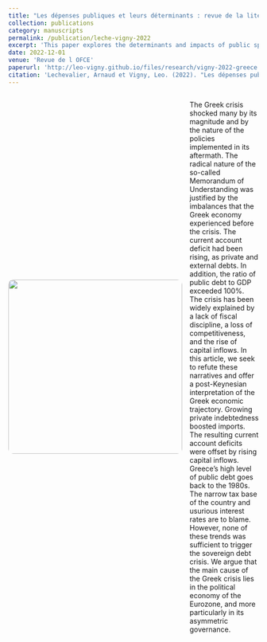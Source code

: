 ```yaml
---
title: "Les dépenses publiques et leurs déterminants : revue de la litétrature et mise en perspective dans le contexte institutionnel européen"
collection: publications
category: manuscripts
permalink: /publication/leche-vigny-2022
excerpt: 'This paper explores the determinants and impacts of public spendings.'
date: 2022-12-01
venue: 'Revue de l OFCE'
paperurl: 'http://leo-vigny.github.io/files/research/vigny-2022-greece.pdf'
citation: 'Lechevalier, Arnaud et Vigny, Leo. (2022). "Les dépenses publiques et leurs déterminants : revue de la litétrature et mise en perspective dans le contexte institutionnel européen."&quot; <i>Revue de l OFCE 1</i>. 51(2), 151-169.'
---
```


<div style="display: flex; align-items: center;">
  <img src="https://leo-vigny.github.io/images/pic_greece.png" style="width: 350px; border-radius: 10px; margin-right: 15px;">
  <div>
    <p>The Greek crisis shocked many by its magnitude and by the nature of the policies implemented in its aftermath. The radical nature of the so-called Memorandum of Understanding was justified by the imbalances that the Greek economy experienced before the crisis. The current account deficit had been rising, as private and external debts. In addition, the ratio of public debt to GDP exceeded 100%. The crisis has been widely explained by a lack of fiscal discipline, a loss of competitiveness, and the rise of capital inflows. In this article, we seek to refute these narratives and offer a post-Keynesian interpretation of the Greek economic trajectory. Growing private indebtedness boosted imports. The resulting current account deficits were offset by rising capital inflows. Greece’s high level of public debt goes back to the 1980s. The narrow tax base of the country and usurious interest rates are to blame. However, none of these trends was sufficient to trigger the sovereign debt crisis. We argue that the main cause of the Greek crisis lies in the political economy of the Eurozone, and more particularly in its asymmetric governance.</p>
  </div>
</div>